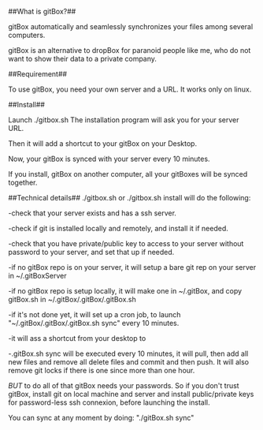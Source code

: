 
##What is gitBox?##

gitBox automatically and seamlessly synchronizes your files among several computers.

gitBox is an alternative to dropBox for paranoid people like me, who do not want to show their data to a private company.

##Requirement##

To use gitBox, you need your own server and a URL. It works only on linux.

##Install##

Launch ./gitbox.sh 
The installation program will ask you for your server URL.

Then it will add a shortcut to your gitBox on your Desktop.

Now, your gitBox is synced with your server every 10 minutes.

If you install, gitBox on another computer, all your gitBoxes will be synced together.

##Technical details##
./gitbox.sh or ./gitbox.sh install will do the following:

-check that your server exists and has a ssh server.

-check if git is installed locally and remotely, and install it if needed.

-check that you have private/public key to access to your server without password to your server, and set that up if needed.

-if no gitBox repo is on your server, it will setup a bare git rep on your server in ~/.gitBoxServer

-if no gitBox repo is setup locally, it will make one in ~/.gitBox, and copy gitBox.sh in ~/.gitBox/.gitBox/.gitBox.sh

-if it's not done yet, it will set up a cron job, to launch "~/.gitBox/.gitBox/.gitBox.sh sync" every 10 minutes.

-it will ass a shortcut from your desktop to 

-.gitBox.sh sync will be executed every 10 minutes, it will pull, then add all new files and remove all delete files and commit and then push. It will also remove git locks if there is one since more than one hour.

*BUT* to do all of that gitBox needs your passwords. So if you don't trust gitBox, install git on local machine and server and install public/private keys for password-less ssh connexion, before launching the install.

You can sync at any moment by doing: "./gitBox.sh sync"


